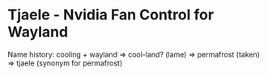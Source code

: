 # Tjaele - Nvidia Fan Control for Wayland

Name history: cooling + wayland => cool-land? (lame) => permafrost (taken) => tjaele (synonym for permafrost)
